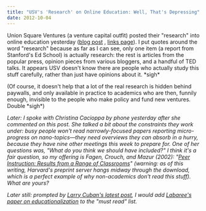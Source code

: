 ```yaml
---
title: "USV's 'Research' on Online Education: Well, That's Depressing"
date: 2012-10-04
---
```

<p>Union Square Ventures (a venture capital outfit) posted their "research" into online education yesterday (<a href="http://www.usv.com/2012/10/researching-online-education.php">blog post</a> , <a href="https://docs.google.com/document/d/1DOlGP3mvRYVWZVynKTvhARQrB-S6EN22bVYG6ggIEtg/preview">links page</a>). I put quotes around the word "research" because as far as I can see, only one item (a report from Stanford's Ed School) is actually research: the rest is articles from the popular press, opinion pieces from various bloggers, and a handful of TED talks. It appears USV doesn't know there are people who actually study this stuff carefully, rather than just have opinions about it. *sigh*</p>
<p>(Of course, it doesn't help that a lot of the real research is hidden behind paywalls, and only available in practice to academics who are then, funnily enough, invisible to the people who make policy and fund new ventures. Double *sigh*)</p>
<p><em>Later: I spoke with Christina Cacioppa by phone yesterday after she commented on this post. She talked a bit about the constraints they work under: busy people won't read narrowly-focused papers reporting micro-progress on nano-topics—they need overviews they can absorb in a hurry, because they have nine other meetings this week to prepare for. One of her questions was, "What do you think we should have included?" I think it's a fair question, so my offering is Fagen, Crouch, and Mazur (2002): "<a href="http://mazur.harvard.edu/publications.php?function=display&amp;rowid=139">Peer Instruction: Results from a Range of Classrooms</a>" (warning: as of this writing, Harvard's preprint server hangs midway through the download, which is a perfect example of why non-academics don't read this stuff). What are yours?</em></p>
<p><em>Later still: prompted by <a href="http://larrycuban.wordpress.com/2012/10/05/do-schools-reform-society/">Larry Cuban's latest post</a>, I would add <a href="http://www.stanford.edu/~dlabaree/publications/Educationalization_Paper-Ed_Theory_11-08.pdf">Labaree's paper on educationalization</a> to the "must read" list.</em></p>
